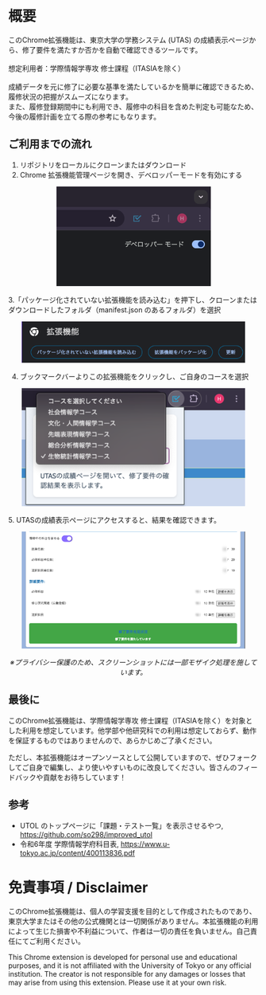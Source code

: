 # 概要

このChrome拡張機能は、東京大学の学務システム (UTAS) の成績表示ページから、修了要件を満たすか否かを自動で確認できるツールです。<br><br>
想定利用者：学際情報学専攻 修士課程（ITASIAを除く）<br><br>
成績データを元に修了に必要な基準を満たしているかを簡単に確認できるため、履修状況の把握がスムーズになります。<br>
また、履修登録期間中にも利用でき、履修中の科目を含めた判定も可能なため、今後の履修計画を立てる際の参考にもなります。
## ご利用までの流れ
1. リポジトリをローカルにクローンまたはダウンロード
2. Chrome 拡張機能管理ページを開き、デベロッパーモードを有効にする

<p align="center">
    <img src="./preview/image1.png" alt="拡張機能管理ページのスクリーンショット" width=”450px”>
</p>

3.「パッケージ化されていない拡張機能を読み込む」を押下し、クローンまたはダウンロードしたフォルダ（manifest.json のあるフォルダ）を選択

<p align="center">
    <img src="./preview/image2.png" alt="フォルダ選択画面のスクリーンショット" width="450px">
</p>

4. ブックマークバーよりこの拡張機能をクリックし、ご自身のコースを選択
<p align="center">
    <img src="./preview/image3.png" alt="コース選択画面のスクリーンショット" width="450px">
</p>
5. UTASの成績表示ページにアクセスすると、結果を確認できます。
<p align="center">
    <img src="./preview/image4.png" alt="結果のスクリーンショット" width="450px">
</p>

<p align="center">
<em>※プライバシー保護のため、スクリーンショットには一部モザイク処理を施しています。</em>
</p>


## 最後に
このChrome拡張機能は、学際情報学専攻 修士課程（ITASIAを除く）を対象とした利用を想定しています。他学部や他研究科での利用は想定しておらず、動作を保証するものではありませんので、あらかじめご了承ください。

ただし、本拡張機能はオープンソースとして公開していますので、ぜひフォークしてご自身で編集し、より使いやすいものに改良してください。皆さんのフィードバックや貢献をお待ちしています！

## 参考
- UTOL のトップページに「課題・テスト一覧」を表示させるやつ, https://github.com/so298/improved_utol
- 令和6年度 学際情報学府科目表, https://www.u-tokyo.ac.jp/content/400113836.pdf

# 免責事項 / Disclaimer

このChrome拡張機能は、個人の学習支援を目的として作成されたものであり、東京大学またはその他の公式機関とは一切関係がありません。本拡張機能の利用によって生じた損害や不利益について、作者は一切の責任を負いません。自己責任にてご利用ください。

This Chrome extension is developed for personal use and educational purposes, and it is not affiliated with the University of Tokyo or any official institution. The creator is not responsible for any damages or losses that may arise from using this extension. Please use it at your own risk.